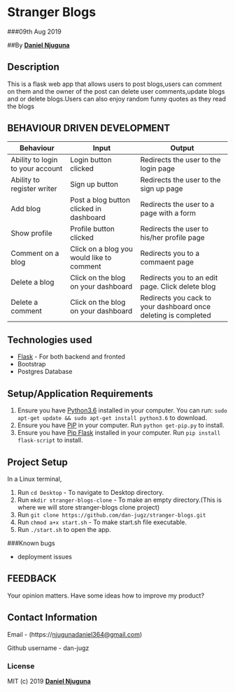 # Stranger Blogs

###09th Aug 2019

##By **[Daniel Njuguna](https://github.com/dan-jugz)**

## Description

This is a flask web app that allows users to post blogs,users can comment on them and the owner of the post can delete user comments,update blogs and or delete blogs.Users can also enjoy random funny quotes as they read the blogs

## BEHAVIOUR DRIVEN DEVELOPMENT
Behaviour                       |Input                                     | Output                                     |
--------------------------------|------------------------------------------|--------------------------------------------|
Ability to login to your account| Login button clicked                     | Redirects the user to the login page                            |
Ability to register writer      | Sign up button                           | Redirects the user to the sign up page                         |
Add blog                        | Post a blog button clicked in dashboard | Redirects the user to a page with a form                     |
Show profile                    | Profile button clicked      | Redirects the user to his/her profile page |
Comment on a blog               | Click on a blog you would like to comment | Redirects you to a commaent page 
Delete a blog                   | Click on the blog on your dashboard         | Redirects you to an edit page. Click delete blog  
Delete a comment                | Click on the blog on your dashboard         | Redirects you cack to your dashboard once deleting is completed

## Technologies used
* [Flask](http://flask.pocoo.org/) - For both backend and fronted
* Bootstrap
* Postgres Database

## Setup/Application Requirements
1. Ensure you have [Python3.6](www://https://python.org) installed in your computer. You can run:
`sudo apt-get update && sudo apt-get install python3.6` to download.
2. Ensure you have [PiP](https://pypi.org/) in your computer. Run `python get-pip.py` to install.
3. Ensure you have [Pip Flask]() installed in your computer. Run `pip install flask-script` to install.


## Project Setup
In a Linux terminal,
1. Run `cd Desktop` - To navigate to Desktop directory.
2. Run `mkdir stranger-blogs-clone` - To make an empty directory.(This is where we will store stranger-blogs clone project)
3. Run `git clone https://github.com/dan-jugz/stranger-blogs.git`
4. Run `chmod a+x start.sh` - To make start.sh file executable.
5. Run `./start.sh` to open the app.

###Known bugs
* deployment issues

## FEEDBACK
Your opinion matters. 
Have some ideas how to improve my product?

## Contact Information
Email - (https://njugunadaniel364@gmail.com)

Github username - dan-jugz

### License

MIT (c) 2019 **[Daniel Njuguna](https://github.com/dan-jugz/stranger-blogs)**